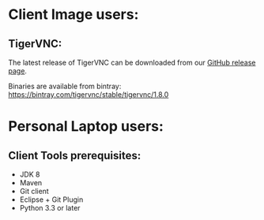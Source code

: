 # Client Image users:
## TigerVNC:

The latest release of TigerVNC can be downloaded from our [GitHub release page](https://github.com/TigerVNC/tigervnc/releases).

Binaries are available from bintray: https://bintray.com/tigervnc/stable/tigervnc/1.8.0

# Personal Laptop users:
## Client Tools prerequisites:

- JDK 8
- Maven 
- Git client
- Eclipse + Git Plugin
- Python 3.3 or later
